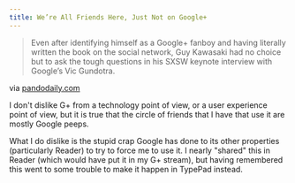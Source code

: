 ```yaml
---
title: We’re All Friends Here, Just Not on Google+
---
```


> Even after identifying himself as a Google+ fanboy and having literally written the book on the social network, Guy Kawasaki had no choice but to ask the tough questions in his SXSW keynote interview with Google’s Vic Gundotra.

via [pandodaily.com](http://pandodaily.com/2012/03/09/were-all-friends-here-just-not-on-google/)

I don't dislike G+ from a technology point of view, or a user experience point of view, but it is true that the circle of friends that I have that use it are mostly Google peeps.

What I do dislike is the stupid crap Google has done to its other properties (particularly Reader) to try to force me to use it. I nearly "shared" this in Reader (which would have put it in my G+ stream), but having remembered this went to some trouble to make it happen in TypePad instead.
